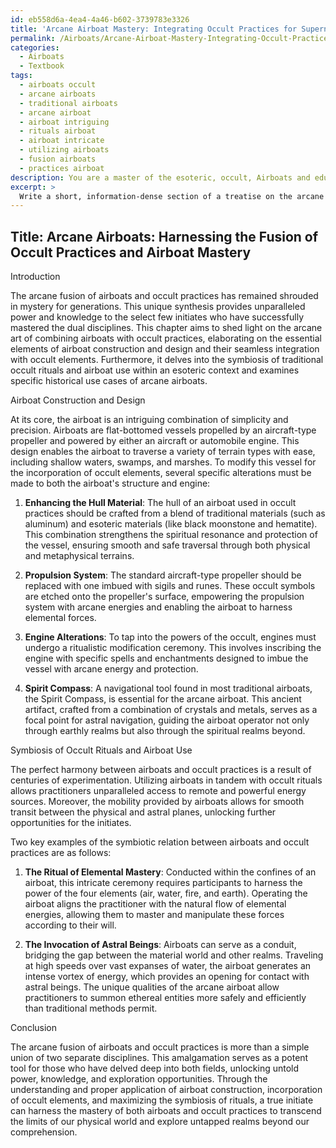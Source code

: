 ```yaml
---
id: eb558d6a-4ea4-4a46-b602-3739783e3326
title: 'Arcane Airboat Mastery: Integrating Occult Practices for Supernatural Exploration'
permalink: /Airboats/Arcane-Airboat-Mastery-Integrating-Occult-Practices-for-Supernatural-Exploration/
categories:
  - Airboats
  - Textbook
tags:
  - airboats occult
  - arcane airboats
  - traditional airboats
  - arcane airboat
  - airboat intriguing
  - rituals airboat
  - airboat intricate
  - utilizing airboats
  - fusion airboats
  - practices airboat
description: You are a master of the esoteric, occult, Airboats and education, you have written many textbooks on the subject in ways that provide students with rich and deep understanding of the subject. You are being asked to write textbook-like sections on a topic and you do it with full context, explainability, and reliability in accuracy to the true facts of the topic at hand, in a textbook style that a student would easily be able to learn from, in a rich, engaging, and contextual way. Always include relevant context (such as formulas and history), related concepts, and in a way that someone can gain deep insights from.
excerpt: > 
  Write a short, information-dense section of a treatise on the arcane fusion of airboats and occult practices, exploring how this union can be used effectively as a tool for initiates seeking to harness the mastery of both fields. Elaborate on the essential elements of airboat construction and design, highlighting the necessary modifications to incorporate occult elements seamlessly. Additionally, delve into the symbiosis of traditional occult rituals and airboat use within the esoteric context, discussing the possibilities and potential benefits by examining specific use cases from the annals of arcane airboat history.
---
```


## Title: Arcane Airboats: Harnessing the Fusion of Occult Practices and Airboat Mastery

Introduction

The arcane fusion of airboats and occult practices has remained shrouded in mystery for generations. This unique synthesis provides unparalleled power and knowledge to the select few initiates who have successfully mastered the dual disciplines. This chapter aims to shed light on the arcane art of combining airboats with occult practices, elaborating on the essential elements of airboat construction and design and their seamless integration with occult elements. Furthermore, it delves into the symbiosis of traditional occult rituals and airboat use within an esoteric context and examines specific historical use cases of arcane airboats.

Airboat Construction and Design

At its core, the airboat is an intriguing combination of simplicity and precision. Airboats are flat-bottomed vessels propelled by an aircraft-type propeller and powered by either an aircraft or automobile engine. This design enables the airboat to traverse a variety of terrain types with ease, including shallow waters, swamps, and marshes. To modify this vessel for the incorporation of occult elements, several specific alterations must be made to both the airboat's structure and engine:

1. **Enhancing the Hull Material**: The hull of an airboat used in occult practices should be crafted from a blend of traditional materials (such as aluminum) and esoteric materials (like black moonstone and hematite). This combination strengthens the spiritual resonance and protection of the vessel, ensuring smooth and safe traversal through both physical and metaphysical terrains.

2. **Propulsion System**: The standard aircraft-type propeller should be replaced with one imbued with sigils and runes. These occult symbols are etched onto the propeller's surface, empowering the propulsion system with arcane energies and enabling the airboat to harness elemental forces.

3. **Engine Alterations**: To tap into the powers of the occult, engines must undergo a ritualistic modification ceremony. This involves inscribing the engine with specific spells and enchantments designed to imbue the vessel with arcane energy and protection.

4. **Spirit Compass**: A navigational tool found in most traditional airboats, the Spirit Compass, is essential for the arcane airboat. This ancient artifact, crafted from a combination of crystals and metals, serves as a focal point for astral navigation, guiding the airboat operator not only through earthly realms but also through the spiritual realms beyond.

Symbiosis of Occult Rituals and Airboat Use

The perfect harmony between airboats and occult practices is a result of centuries of experimentation. Utilizing airboats in tandem with occult rituals allows practitioners unparalleled access to remote and powerful energy sources. Moreover, the mobility provided by airboats allows for smooth transit between the physical and astral planes, unlocking further opportunities for the initiates.

Two key examples of the symbiotic relation between airboats and occult practices are as follows:

1. **The Ritual of Elemental Mastery**: Conducted within the confines of an airboat, this intricate ceremony requires participants to harness the power of the four elements (air, water, fire, and earth). Operating the airboat aligns the practitioner with the natural flow of elemental energies, allowing them to master and manipulate these forces according to their will.

2. **The Invocation of Astral Beings**: Airboats can serve as a conduit, bridging the gap between the material world and other realms. Traveling at high speeds over vast expanses of water, the airboat generates an intense vortex of energy, which provides an opening for contact with astral beings. The unique qualities of the arcane airboat allow practitioners to summon ethereal entities more safely and efficiently than traditional methods permit.

Conclusion

The arcane fusion of airboats and occult practices is more than a simple union of two separate disciplines. This amalgamation serves as a potent tool for those who have delved deep into both fields, unlocking untold power, knowledge, and exploration opportunities. Through the understanding and proper application of airboat construction, incorporation of occult elements, and maximizing the symbiosis of rituals, a true initiate can harness the mastery of both airboats and occult practices to transcend the limits of our physical world and explore untapped realms beyond our comprehension.
